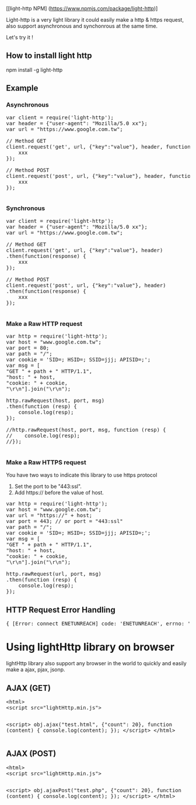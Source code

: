 
[[light-http NPM] (https://www.npmjs.com/package/light-http)]


Light-http is a very light library it could easily make a http & https request, also support asynchronous and synchonrous at the same time.

Let's try it !


## How to install light http 
npm install -g light-http

## Example 

### Asynchronous 


<pre>
var client = require('light-http');
var header = {"user-agent": "Mozilla/5.0 xx"};
var url = "https://www.google.com.tw";

// Method GET
client.request('get', url, {"key":"value"}, header, function(response) {
    xxx
});

// Method POST
client.request('post', url, {"key":"value"}, header, function(response) {
    xxx
});

</pre>

### Synchronous

<pre>
var client = require('light-http');
var header = {"user-agent": "Mozilla/5.0 xx"};
var url = "https://www.google.com.tw";

// Method GET
client.request('get', url, {"key":"value"}, header)
.then(function(response) {
    xxx
});

// Method POST
client.request('post', url, {"key":"value"}, header)
.then(function(response) {
    xxx
});

</pre>



### Make a Raw HTTP request
<pre>
var http = require('light-http');
var host = "www.google.com.tw";
var port = 80;
var path = "/";
var cookie = 'SID=; HSID=; SSID=jjj; APISID=;';
var msg = [
"GET " + path + " HTTP/1.1",
"host: " + host,
"cookie: " + cookie,
"\r\n"].join("\r\n");

http.rawRequest(host, port, msg)
.then(function (resp) {
    console.log(resp);
});

//http.rawRequest(host, port, msg, function (resp) {
//    console.log(resp);
//});

</pre>

### Make a Raw HTTPS request

You have two ways to indicate this library to use https protocol

1. Set the port to be "443:ssl".
2. Add https:// before the value of host.

<pre>
var http = require('light-http');
var host = "www.google.com.tw";
var url = "https://" + host;
var port = 443; // or port = "443:ssl"
var path = "/";
var cookie = 'SID=; HSID=; SSID=jjj; APISID=;';
var msg = [
"GET " + path + " HTTP/1.1",
"host: " + host,
"cookie: " + cookie,
"\r\n"].join("\r\n");

http.rawRequest(url, port, msg)
.then(function (resp) {
    console.log(resp);
});
</pre>


HTTP Request Error Handling
----------------------------
<pre>
{ [Error: connect ENETUNREACH] code: 'ENETUNREACH', errno: 'ENETUNREACH', syscall: 'connect' }
</pre>


Using lightHttp library on browser
=================================

lightHttp library also support any browser in the world to quickly and easily make a ajax, pjax, jsonp.


AJAX (GET)
----------

<pre>
&lt;html>
&lt;script src="lightHttp.min.js"></script>
&lt;script>
obj.ajax("test.html", {"count": 20}, function (content) {
    console.log(content);
});
&lt;/script>
&lt;/html>
</pre>

AJAX (POST)
----------

<pre>
&lt;html>
&lt;script src="lightHttp.min.js"></script>
&lt;script>
obj.ajaxPost("test.php", {"count": 20}, function (content) {
    console.log(content);
});
&lt;/script>
&lt;/html>
</pre>

